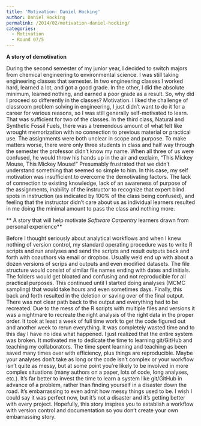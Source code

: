 ```yaml
---
title: 'Motivation: Daniel Hocking'
author: Daniel Hocking
permalink: /2014/02/motivation-daniel-hocking/
categories:
  - Motivation
  - Round 07/5
---
```

**A story of demotivation**

During the second semester of my junior year, I decided to switch majors from chemical engineering to environmental science. I was still taking engineering classes that semester. In two engineering classes I worked hard, learned a lot, and got a good grade. In the other, I did the absolute minimum, learned nothing, and earned a poor grade as a result. So, why did I proceed so differently in the classes? Motivation. I liked the challenge of classroom problem solving in engineering, I just didn&#8217;t want to do it for a career for various reasons, so I was still generally self-motivated to learn. That was sufficient for two of the classes. In the third class, Natural and Synthetic Fossil Fuels, there was a tremendous amount of what felt like wrought memorization with no connection to previous material or practical use. The assignments were both unclear in scope and purpose. To make matters worse, there were only three students in class and half way through the semester the professor didn&#8217;t know my name. When all three of us were confused, he would throw his hands up in the air and exclaim, &#8220;This Mickey Mouse, This Mickey Mouse!&#8221; Presumably frustrated that we didn&#8217;t understand something that seemed so simple to him. In this case, my self motivation was insufficient to overcome the demotivating factors. The lack of connection to existing knowledge, lack of an awareness of purpose of the assignments, inability of the instructor to recognize that expert blind spots in instruction (as indicated by 100% of the class being confused), and feeling that the instructor didn&#8217;t care about us as individual learners resulted in me doing the minimal amount to pass the class and nothing more.

** A story that will help motivate *Software Carpentry* learners drawn from personal experience**

Before I thought seriously about analytical workflows and when I knew nothing of version control, my standard operating procedure was to write R scripts and run analyses and send the scripts and result outputs back and forth with coauthors via email or dropbox. Usually we&#8217;d end up with about a dozen versions of scrips and outputs and even modified datasets. The file structure would consist of similar file names ending with dates and initials. The folders would get bloated and confusing and not reproducible for all practical purposes. This continued until I started doing analyses (MCMC sampling) that would take hours and even sometimes days. Finally, this back and forth resulted in the deletion or saving over of the final output. There was not clear path back to the output and everything had to be recreated. Due to the mess of the R scripts with multiple files and versions it was a nightmare to recreate the right analysis of the right data in the proper order. It took at least a week of full time work to get the code figured out and another week to rerun everything. It was completely wasted time and to this day I have no idea what happened. I just realized that the entire system was broken. It motivated me to dedicate the time to learning git/GitHub and teaching my collaborators. The time spent learning and teaching as been saved many times over with efficiency, plus things are reproducible. Maybe your analyses don&#8217;t take as long or the code isn&#8217;t complex or your workflow isn&#8217;t quite as messy, but at some point you&#8217;re likely to be involved in more complex situations (many authors on a paper, lots of code, long analyses, etc.). It&#8217;s far better to invest the time to learn a system like git/GitHub in advance of a problem, rather than finding yourself in a disaster down the road. It&#8217;s embarrassing to even admit how messy things used to be. I wish I could say it was perfect now, but it&#8217;s not a disaster and it&#8217;s getting better with every project. Hopefully, this story inspires you to establish a workflow with version control and documentation so you don&#8217;t create your own embarrassing story.

&nbsp;

&nbsp;
